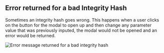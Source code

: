## Error returned for a bad Integrity Hash

Sometimes an integrity hash goes wrong. This  happens when a user clicks on the button for the modal to open up and then change any parameter value that was previously inputed, the modal would not be opened and an error would be returned.

![Error message returned for a bad integrity hash](https://d2mxuefqeaa7sj.cloudfront.net/s_6CB14F5D3B7F0E705F6D5191D818010FE6930A0E588137C84D8C3412A062E960_1521574513017_407f3a9-Screen_Shot_2017-08-01_at_4.06.15_PM.png)
